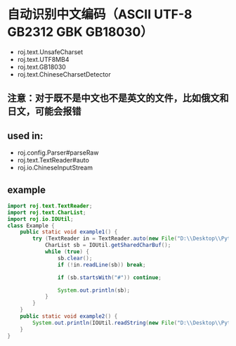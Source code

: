 # 自动识别中文编码（ASCII UTF-8 GB2312 GBK GB18030）
 * roj.text.UnsafeCharset
 * roj.text.UTF8MB4
 * roj.text.GB18030
 * roj.text.ChineseCharsetDetector

## 注意：对于既不是中文也不是英文的文件，比如俄文和日文，可能会报错

## used in: 
 * roj.config.Parser#parseRaw
 * roj.text.TextReader#auto
 * roj.io.ChineseInputStream

## example
```java
import roj.text.TextReader;
import roj.text.CharList;
import roj.io.IOUtil;
class Example {
	public static void example1() {
		try (TextReader in = TextReader.auto(new File("D:\\Desktop\\Python39\\phrase-pinyin-data-master.txt"))) {
			CharList sb = IOUtil.getSharedCharBuf();
			while (true) {
				sb.clear();
				if (!in.readLine(sb)) break;

				if (sb.startsWith("#")) continue;

				System.out.println(sb);
			}
		}
	}
	public static void example2() {
		System.out.println(IOUtil.readString(new File("D:\\Desktop\\Python39\\phrase-pinyin-data-master.txt")));
	}
}
```